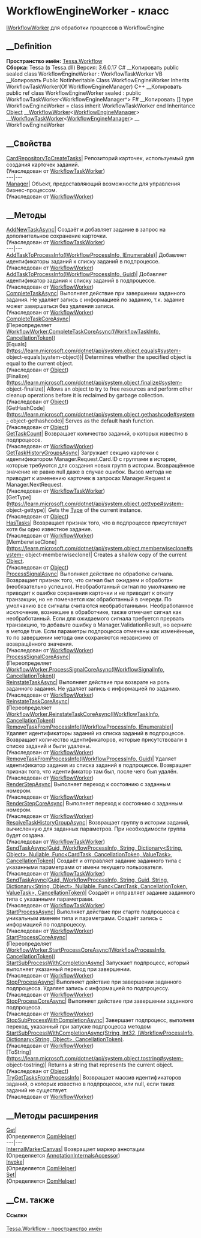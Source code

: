 # WorkflowEngineWorker - класс
[IWorkflowWorker](T_Tessa_Cards_Workflow_IWorkflowWorker.htm) для обработки
процессов в WorkflowEngine
## __Definition
 **Пространство имён:** [Tessa.Workflow](N_Tessa_Workflow.htm)  
 **Сборка:** Tessa (в Tessa.dll) Версия: 3.6.0.17
C# __Копировать
     public sealed class WorkflowEngineWorker : WorkflowTaskWorker<WorkflowEngineManager>
VB __Копировать
     Public NotInheritable Class WorkflowEngineWorker
    	Inherits WorkflowTaskWorker(Of WorkflowEngineManager)
C++ __Копировать
     public ref class WorkflowEngineWorker sealed : public WorkflowTaskWorker<WorkflowEngineManager^>
F# __Копировать
     [<SealedAttribute>]
    type WorkflowEngineWorker = 
        class
            inherit WorkflowTaskWorker<WorkflowEngineManager>
        end
Inheritance
    [Object](https://learn.microsoft.com/dotnet/api/system.object) __[WorkflowWorker](T_Tessa_Cards_Workflow_WorkflowWorker_1.htm)<[WorkflowEngineManager](T_Tessa_Workflow_WorkflowEngineManager.htm)> __[WorkflowTaskWorker](T_Tessa_Cards_Workflow_WorkflowTaskWorker_1.htm)<[WorkflowEngineManager](T_Tessa_Workflow_WorkflowEngineManager.htm)> __ WorkflowEngineWorker
##  __Свойства
[CardRepositoryToCreateTasks](P_Tessa_Cards_Workflow_WorkflowTaskWorker_1_CardRepositoryToCreateTasks.htm)|
Репозиторий карточек, используемый для создания карточек заданий.  
(Унаследован от
[WorkflowTaskWorker<TManager>](T_Tessa_Cards_Workflow_WorkflowTaskWorker_1.htm))  
---|---  
[Manager](P_Tessa_Cards_Workflow_WorkflowWorker_1_Manager.htm)| Объект,
предоставляющий возможности для управления бизнес-процессом.  
(Унаследован от
[WorkflowWorker<TManager>](T_Tessa_Cards_Workflow_WorkflowWorker_1.htm))  
##  __Методы
[AddNewTaskAsync](M_Tessa_Cards_Workflow_WorkflowTaskWorker_1_AddNewTaskAsync.htm)|
Создаёт и добавляет задание в запрос на дополнительное сохранение карточки.  
(Унаследован от
[WorkflowTaskWorker<TManager>](T_Tessa_Cards_Workflow_WorkflowTaskWorker_1.htm))  
---|---  
[AddTaskToProcessInfo(IWorkflowProcessInfo,
IEnumerable<Guid>)](M_Tessa_Cards_Workflow_WorkflowWorker_1_AddTaskToProcessInfo.htm)|
Добавляет идентификаторы заданий к списку заданий в подпроцессе.  
(Унаследован от
[WorkflowWorker<TManager>](T_Tessa_Cards_Workflow_WorkflowWorker_1.htm))  
[AddTaskToProcessInfo(IWorkflowProcessInfo,
Guid)](M_Tessa_Cards_Workflow_WorkflowWorker_1_AddTaskToProcessInfo_1.htm)|
Добавляет идентификатор задания к списку заданий в подпроцессе.  
(Унаследован от
[WorkflowWorker<TManager>](T_Tessa_Cards_Workflow_WorkflowWorker_1.htm))  
[CompleteTaskAsync](M_Tessa_Cards_Workflow_WorkflowWorker_1_CompleteTaskAsync.htm)|
Выполняет действие при завершении заданного задания. Не удаляет запись с
информацией по заданию, т.к. задание может завершаться без удаления записи.  
(Унаследован от
[WorkflowWorker<TManager>](T_Tessa_Cards_Workflow_WorkflowWorker_1.htm))  
[CompleteTaskCoreAsync](M_Tessa_Workflow_WorkflowEngineWorker_CompleteTaskCoreAsync.htm)|  
(Переопределяет
[WorkflowWorker<TManager>.CompleteTaskCoreAsync(IWorkflowTaskInfo,
CancellationToken)](M_Tessa_Cards_Workflow_WorkflowWorker_1_CompleteTaskCoreAsync.htm))  
[Equals](https://learn.microsoft.com/dotnet/api/system.object.equals#system-
object-equals\(system-object\))| Determines whether the specified object is
equal to the current object.  
(Унаследован от
[Object](https://learn.microsoft.com/dotnet/api/system.object))  
[Finalize](https://learn.microsoft.com/dotnet/api/system.object.finalize#system-
object-finalize)| Allows an object to try to free resources and perform other
cleanup operations before it is reclaimed by garbage collection.  
(Унаследован от
[Object](https://learn.microsoft.com/dotnet/api/system.object))  
[GetHashCode](https://learn.microsoft.com/dotnet/api/system.object.gethashcode#system-
object-gethashcode)| Serves as the default hash function.  
(Унаследован от
[Object](https://learn.microsoft.com/dotnet/api/system.object))  
[GetTaskCount](M_Tessa_Cards_Workflow_WorkflowWorker_1_GetTaskCount.htm)|
Возвращает количество заданий, о которых известно в подпроцессе.  
(Унаследован от
[WorkflowWorker<TManager>](T_Tessa_Cards_Workflow_WorkflowWorker_1.htm))  
[GetTaskHistoryGroupsAsync](M_Tessa_Cards_Workflow_WorkflowTaskWorker_1_GetTaskHistoryGroupsAsync.htm)|
Загружает секцию карточки с идентификатором Manager.Request.Card.ID с группами
в истории, которые требуются для создания новых групп в истории. Возвращённое
значение не равно null даже в случае ошибок. Вызов метода не приводит к
изменению карточек в запросах Manager.Request и Manager.NextRequest.  
(Унаследован от
[WorkflowTaskWorker<TManager>](T_Tessa_Cards_Workflow_WorkflowTaskWorker_1.htm))  
[GetType](https://learn.microsoft.com/dotnet/api/system.object.gettype#system-
object-gettype)| Gets the
[Type](https://learn.microsoft.com/dotnet/api/system.type) of the current
instance.  
(Унаследован от
[Object](https://learn.microsoft.com/dotnet/api/system.object))  
[HasTasks](M_Tessa_Cards_Workflow_WorkflowWorker_1_HasTasks.htm)|  Возвращает
признак того, что в подпроцессе присутствует хотя бы одно известное задание.  
(Унаследован от
[WorkflowWorker<TManager>](T_Tessa_Cards_Workflow_WorkflowWorker_1.htm))  
[MemberwiseClone](https://learn.microsoft.com/dotnet/api/system.object.memberwiseclone#system-
object-memberwiseclone)| Creates a shallow copy of the current
[Object](https://learn.microsoft.com/dotnet/api/system.object).  
(Унаследован от
[Object](https://learn.microsoft.com/dotnet/api/system.object))  
[ProcessSignalAsync](M_Tessa_Cards_Workflow_WorkflowWorker_1_ProcessSignalAsync.htm)|
Выполняет действие по обработке сигнала. Возвращает признак того, что сигнал
был ожидаем и обработан (необязательно успешно). Необработанный сигнал по
умолчанию не приводит к ошибке сохранения карточки и не приводит к откату
транзакции, но не помечается как обработанный в очереди. По умолчанию все
сигналы считаются необработанными. Необработанное исключение, возникшее в
обработчике, также отмечает сигнал как необработанный. Если для ожидаемого
сигнала требуется прервать транзакцию, то добавьте ошибку в
Manager.ValidationResult, но верните в методе true. Если параметры подпроцесса
отмечены как изменённые, то по завершении метода они сохраняются независимо от
возвращённого значения.  
(Унаследован от
[WorkflowWorker<TManager>](T_Tessa_Cards_Workflow_WorkflowWorker_1.htm))  
[ProcessSignalCoreAsync](M_Tessa_Workflow_WorkflowEngineWorker_ProcessSignalCoreAsync.htm)|  
(Переопределяет
[WorkflowWorker<TManager>.ProcessSignalCoreAsync(IWorkflowSignalInfo,
CancellationToken)](M_Tessa_Cards_Workflow_WorkflowWorker_1_ProcessSignalCoreAsync.htm))  
[ReinstateTaskAsync](M_Tessa_Cards_Workflow_WorkflowWorker_1_ReinstateTaskAsync.htm)|
Выполняет действие при возврате на роль заданного задания. Не удаляет запись с
информацией по заданию.  
(Унаследован от
[WorkflowWorker<TManager>](T_Tessa_Cards_Workflow_WorkflowWorker_1.htm))  
[ReinstateTaskCoreAsync](M_Tessa_Workflow_WorkflowEngineWorker_ReinstateTaskCoreAsync.htm)|  
(Переопределяет
[WorkflowWorker<TManager>.ReinstateTaskCoreAsync(IWorkflowTaskInfo,
CancellationToken)](M_Tessa_Cards_Workflow_WorkflowWorker_1_ReinstateTaskCoreAsync.htm))  
[RemoveTaskFromProcessInfo(IWorkflowProcessInfo,
IEnumerable<Guid>)](M_Tessa_Cards_Workflow_WorkflowWorker_1_RemoveTaskFromProcessInfo.htm)|
Удаляет идентификаторы заданий из списка заданий в подпроцессе. Возвращает
количество идентификаторов, которые присутствовали в списке заданий и были
удалены.  
(Унаследован от
[WorkflowWorker<TManager>](T_Tessa_Cards_Workflow_WorkflowWorker_1.htm))  
[RemoveTaskFromProcessInfo(IWorkflowProcessInfo,
Guid)](M_Tessa_Cards_Workflow_WorkflowWorker_1_RemoveTaskFromProcessInfo_1.htm)|
Удаляет идентификатор задания из списка заданий в подпроцессе. Возвращает
признак того, что идентификатор там был, после чего был удалён.  
(Унаследован от
[WorkflowWorker<TManager>](T_Tessa_Cards_Workflow_WorkflowWorker_1.htm))  
[RenderStepAsync](M_Tessa_Cards_Workflow_WorkflowWorker_1_RenderStepAsync.htm)|
Выполняет переход к состоянию с заданным номером.  
(Унаследован от
[WorkflowWorker<TManager>](T_Tessa_Cards_Workflow_WorkflowWorker_1.htm))  
[RenderStepCoreAsync](M_Tessa_Cards_Workflow_WorkflowWorker_1_RenderStepCoreAsync.htm)|
Выполняет переход к состоянию с заданным номером.  
(Унаследован от
[WorkflowWorker<TManager>](T_Tessa_Cards_Workflow_WorkflowWorker_1.htm))  
[ResolveTaskHistoryGroupAsync](M_Tessa_Cards_Workflow_WorkflowTaskWorker_1_ResolveTaskHistoryGroupAsync.htm)|
Возвращает группу в истории заданий, вычисленную для заданных параметров. При
необходимости группа будет создана.  
(Унаследован от
[WorkflowTaskWorker<TManager>](T_Tessa_Cards_Workflow_WorkflowTaskWorker_1.htm))  
[SendTaskAsync(Guid, IWorkflowProcessInfo, String, Dictionary<String, Object>,
Nullable<Guid>, Func<CardTask, CancellationToken, ValueTask>,
CancellationToken)](M_Tessa_Cards_Workflow_WorkflowTaskWorker_1_SendTaskAsync.htm)|
Создаёт и отправляет задание заданного типа с указанными параметрами от имени
текущего пользователя.  
(Унаследован от
[WorkflowTaskWorker<TManager>](T_Tessa_Cards_Workflow_WorkflowTaskWorker_1.htm))  
[SendTaskAsync(Guid, IWorkflowProcessInfo, String, Guid, String,
Dictionary<String, Object>, Nullable<Guid>, Func<CardTask, CancellationToken,
ValueTask>,
CancellationToken)](M_Tessa_Cards_Workflow_WorkflowTaskWorker_1_SendTaskAsync_1.htm)|
Создаёт и отправляет задание заданного типа с указанными параметрами.  
(Унаследован от
[WorkflowTaskWorker<TManager>](T_Tessa_Cards_Workflow_WorkflowTaskWorker_1.htm))  
[StartProcessAsync](M_Tessa_Cards_Workflow_WorkflowWorker_1_StartProcessAsync.htm)|
Выполняет действие при старте подпроцесса с уникальным именем типа и
параметрами. Создаёт запись с информацией по подпроцессу.  
(Унаследован от
[WorkflowWorker<TManager>](T_Tessa_Cards_Workflow_WorkflowWorker_1.htm))  
[StartProcessCoreAsync](M_Tessa_Workflow_WorkflowEngineWorker_StartProcessCoreAsync.htm)|  
(Переопределяет
[WorkflowWorker<TManager>.StartProcessCoreAsync(IWorkflowProcessInfo,
CancellationToken)](M_Tessa_Cards_Workflow_WorkflowWorker_1_StartProcessCoreAsync.htm))  
[StartSubProcessWithCompletionAsync](M_Tessa_Cards_Workflow_WorkflowWorker_1_StartSubProcessWithCompletionAsync.htm)|
Запускает подпроцесс, который выполняет указанный переход при завершении.  
(Унаследован от
[WorkflowWorker<TManager>](T_Tessa_Cards_Workflow_WorkflowWorker_1.htm))  
[StopProcessAsync](M_Tessa_Cards_Workflow_WorkflowWorker_1_StopProcessAsync.htm)|
Выполняет действие при завершении заданного подпроцесса. Удаляет запись с
информацией по подпроцессу.  
(Унаследован от
[WorkflowWorker<TManager>](T_Tessa_Cards_Workflow_WorkflowWorker_1.htm))  
[StopProcessCoreAsync](M_Tessa_Cards_Workflow_WorkflowWorker_1_StopProcessCoreAsync.htm)|
Выполняет действие при завершении заданного подпроцесса.  
(Унаследован от
[WorkflowWorker<TManager>](T_Tessa_Cards_Workflow_WorkflowWorker_1.htm))  
[StopSubProcessWithCompletionAsync](M_Tessa_Cards_Workflow_WorkflowWorker_1_StopSubProcessWithCompletionAsync.htm)|
Завершает подпроцесс, выполняя переход, указанный при запуске подпроцесса
методом [StartSubProcessWithCompletionAsync(String, Int32,
IWorkflowProcessInfo, Dictionary<String, Object>,
CancellationToken)](M_Tessa_Cards_Workflow_WorkflowWorker_1_StartSubProcessWithCompletionAsync.htm).  
(Унаследован от
[WorkflowWorker<TManager>](T_Tessa_Cards_Workflow_WorkflowWorker_1.htm))  
[ToString](https://learn.microsoft.com/dotnet/api/system.object.tostring#system-
object-tostring)| Returns a string that represents the current object.  
(Унаследован от
[Object](https://learn.microsoft.com/dotnet/api/system.object))  
[TryGetTasksFromProcessInfo](M_Tessa_Cards_Workflow_WorkflowWorker_1_TryGetTasksFromProcessInfo.htm)|
Возвращает массив идентификаторов заданий, о которых известно в подпроцессе,
или null, если таких заданий не существует.  
(Унаследован от
[WorkflowWorker<TManager>](T_Tessa_Cards_Workflow_WorkflowWorker_1.htm))  
##  __Методы расширения
[Get](M_Tessa_Extensions_Default_Client_EDS_ComHelper_Get.htm)|  
(Определяется
[ComHelper](T_Tessa_Extensions_Default_Client_EDS_ComHelper.htm))  
---|---  
[InternalMarkerCanvas](M_Tessa_UI_Views_Charting_Annotations_AnnotationInternalsAccessor_InternalMarkerCanvas.htm)|
Возвращает маркер аннотации  
(Определяется
[AnnotationInternalsAccessor](T_Tessa_UI_Views_Charting_Annotations_AnnotationInternalsAccessor.htm))  
[Invoke](M_Tessa_Extensions_Default_Client_EDS_ComHelper_Invoke.htm)|  
(Определяется
[ComHelper](T_Tessa_Extensions_Default_Client_EDS_ComHelper.htm))  
[Set](M_Tessa_Extensions_Default_Client_EDS_ComHelper_Set.htm)|  
(Определяется
[ComHelper](T_Tessa_Extensions_Default_Client_EDS_ComHelper.htm))  
##  __См. также
#### Ссылки
[Tessa.Workflow - пространство имён](N_Tessa_Workflow.htm)
